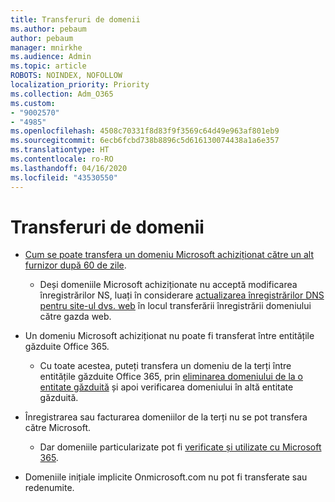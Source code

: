 ```yaml
---
title: Transferuri de domenii
ms.author: pebaum
author: pebaum
manager: mnirkhe
ms.audience: Admin
ms.topic: article
ROBOTS: NOINDEX, NOFOLLOW
localization_priority: Priority
ms.collection: Adm_O365
ms.custom:
- "9002570"
- "4985"
ms.openlocfilehash: 4508c70331f8d83f9f3569c64d49e963af801eb9
ms.sourcegitcommit: 6ecb6fcbd738b8896c5d616130074438a1a6e357
ms.translationtype: HT
ms.contentlocale: ro-RO
ms.lasthandoff: 04/16/2020
ms.locfileid: "43530550"
---
```

# <a name="domain-transfers"></a>Transferuri de domenii

- [Cum se poate transfera un domeniu Microsoft achiziționat către un alt furnizor după 60 de zile](https://docs.microsoft.com/microsoft-365/admin/setup/domains-faq?view=o365-worldwide#can-i-transfer-a-domain-i-purchased-from-microsoft-to-another-provider).

    - Deși domeniile Microsoft achiziționate nu acceptă modificarea înregistrărilor NS, luați în considerare [actualizarea înregistrărilor DNS pentru site-ul dvs. web](https://docs.microsoft.com/microsoft-365/admin/dns/update-dns-records-to-retain-current-hosting-provider?view=o365-worldwide) în locul transferării înregistrării domeniului către gazda web.

- Un domeniu Microsoft achiziționat nu poate fi transferat între entitățile găzduite Office 365. 

    - Cu toate acestea, puteți transfera un domeniu de la terți între entitățile găzduite Office 365, prin [eliminarea domeniului de la o entitate găzduită](https://docs.microsoft.com/microsoft-365/admin/get-help-with-domains/remove-a-domain?view=o365-worldwide) și apoi verificarea domeniului în altă entitate găzduită.

- Înregistrarea sau facturarea domeniilor de la terți nu se pot transfera către Microsoft.

    - Dar domeniile particularizate pot fi [verificate și utilizate cu Microsoft 365](https://docs.microsoft.com/microsoft-365/admin/setup/add-domain?view=o365-worldwide).

- Domeniile inițiale implicite Onmicrosoft.com nu pot fi transferate sau redenumite.
